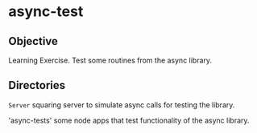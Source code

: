 # async-test

## Objective

Learning Exercise. Test some routines from the async library.

## Directories

`Server` squaring server to simulate async calls for testing the library.

'async-tests' some node apps that test functionality of the async library.

  